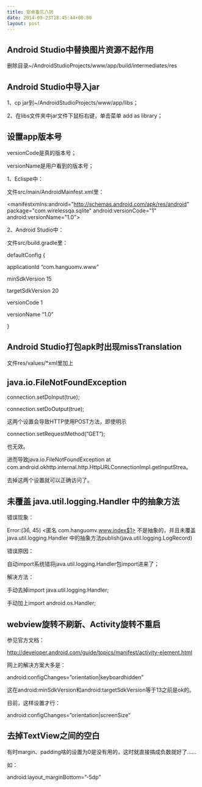```yaml
---
title: 安卓备忘八则
date: 2014-09-23T18:45:44+00:00
layout: post
---
```

## Android Studio中替换图片资源不起作用

删除目录~/AndroidStudioProjects/www/app/build/intermediates/res

## Android Studio中导入jar

1、cp jar到~/AndroidStudioProjects/www/app/libs；
  
2、在libs文件夹中jar文件下鼠标右键，单击菜单 add as library；

## 设置app版本号

versionCode是真的版本号；
  
versionName是用户看到的版本号；

1、Eclispe中：
  
文件src/main/AndroidMainfest.xml里：
  
<manifestxmlns:android="http://schemas.android.com/apk/res/android" package="com.wirelessqa.sqlite" android:versionCode="1" android:versionName="1.0"> 

2、Android Studio中：
  
文件src/build.gradle里：
      
defaultConfig {
          
applicationId &#8220;com.hanguomv.www&#8221;
          
minSdkVersion 15
          
targetSdkVersion 20
          
versionCode 1
          
versionName &#8220;1.0&#8221;
      
}

## Android Studio打包apk时出现missTranslation

文件res/values/*xml里加上
  
<resources xmlns:tools="http://schemas.android.com/tools" tools:ignore="MissingTranslation" >

## java.io.FileNotFoundException

connection.setDoInput(true);
  
connection.setDoOutput(true);

这两个设置会导致HTTP使用POST方法，即使明示

connection.setRequestMethod(&#8220;GET&#8221;);

也无效。

进而导致java.io.FileNotFoundException at com.android.okhttp.internal.http.HttpURLConnectionImpl.getInputStrea。

去掉这两个设置就可以正确访问了。

## 未覆盖 java.util.logging.Handler 中的抽象方法

错误现象：
  
Error:(36, 45) <匿名 com.hanguomv.www.index$1> 不是抽象的，并且未覆盖 java.util.logging.Handler 中的抽象方法publish(java.util.logging.LogRecord)

错误原因：
  
自动import系统错将java.util.logging.Handler包import进来了；

解决方法：
  
手动去掉import java.util.logging.Handler;
  
手动加上import android.os.Handler; 

## webview旋转不刷新、Activity旋转不重启

参见官方文档：
  
http://developer.android.com/guide/topics/manifest/activity-element.html

网上的解决方案大多是：
  
android:configChanges=&#8221;orientation|keyboardhidden&#8221;
  
这在android:minSdkVersion和android:targetSdkVersion等于13之前是ok的。

目前，这样设置才行：
  
android:configChanges=&#8221;orientation|screenSize&#8221;

## 去掉TextView之间的空白

有时margin、padding啥的设置为0是没有用的，这时就直接搞成负数就好了……
  
如：
  
android:layout_marginBottom=&#8221;-5dp&#8221;
